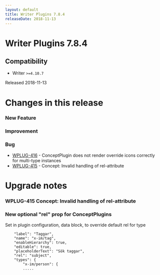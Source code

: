 ```yaml
---
layout: default
title: Writer Plugins 7.8.4
releaseDate: 2018-11-13
---
```

<div class="jumbotron">
    <h1>Writer Plugins 7.8.4</h1>    
    <h2>Compatibility</h2>
    <ul>
        <li>Writer <code>>=4.10.7</code></li>
    </ul>
</div>

Released 2018-11-13

 

# Changes in this release  


### New Feature 



### Improvement 



### Bug 

 * [WPLUG-416](https://jira.infomaker.se/browse/WPLUG-416) - ConceptPlugin does not render override icons correctly for multi-type instances 
 * [WPLUG-415](https://jira.infomaker.se/browse/WPLUG-415) - Concept: Invalid handling of rel-attribute 




# Upgrade notes  
            
### WPLUG-415 Concept: Invalid handling of rel-attribute 
### New optional "rel" prop for ConceptPlugins

Set in plugin configuration, data block, to override default rel for type

```
    "label": "Taggar",
    "name": "x-im/tag",
    "enableHierarchy": true,
    "editable": true,
    "placeholderText": "Sök taggar",
    "rel": "subject",
    "types": {
        "x-im/person": {
        .....
```   

